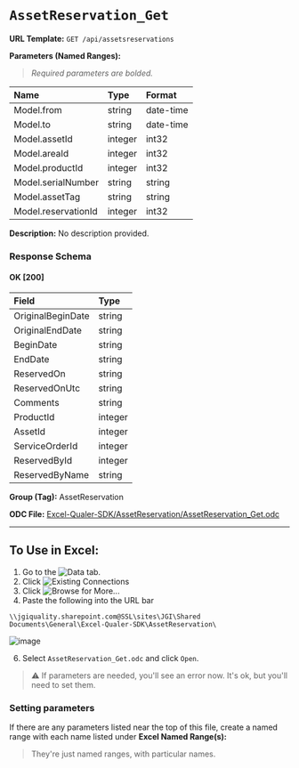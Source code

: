 # `AssetReservation_Get`
> 

**URL Template:**
`GET /api/assetsreservations`

**Parameters (Named Ranges):**

> *Required parameters are bolded.*

| Name                | Type    | Format    |
|:--------------------|:--------|:----------|
| Model.from          | string  | date-time |
| Model.to            | string  | date-time |
| Model.assetId       | integer | int32     |
| Model.areaId        | integer | int32     |
| Model.productId     | integer | int32     |
| Model.serialNumber  | string  | string    |
| Model.assetTag      | string  | string    |
| Model.reservationId | integer | int32     |

**Description:**
No description provided.

### Response Schema

#### OK [200]

| Field             | Type    |
|:------------------|:--------|
| OriginalBeginDate | string  |
| OriginalEndDate   | string  |
| BeginDate         | string  |
| EndDate           | string  |
| ReservedOn        | string  |
| ReservedOnUtc     | string  |
| Comments          | string  |
| ProductId         | integer |
| AssetId           | integer |
| ServiceOrderId    | integer |
| ReservedById      | integer |
| ReservedByName    | string  |

**Group (Tag):**
AssetReservation

**ODC File:**
[Excel-Qualer-SDK/AssetReservation/AssetReservation_Get.odc](https://github.com/Johnson-Gage-Inspection-Inc/qualer-sdk-odc/blob/main/Excel-Qualer-SDK/AssetReservation/AssetReservation_Get.odc)

---

To Use in Excel:
---

1. Go to the ![`Data`](https://github.com/user-attachments/assets/da437a70-57b3-4c5b-bb01-4910ece19ed1)
 tab.
3. Click ![Existing Connections](https://github.com/user-attachments/assets/a2f1ed67-b2e0-4c23-ac90-68c870e60289)
4. Click ![`Browse for More...`](https://github.com/user-attachments/assets/8e698494-6865-41e7-b6fa-043aea81809a)
5. Paste the following into the URL bar
```
\\jgiquality.sharepoint.com@SSL\sites\JGI\Shared Documents\General\Excel-Qualer-SDK\AssetReservation\
```

![image](https://github.com/user-attachments/assets/1e1a8d87-0377-446d-aaf5-d78562991db3)

6. Select `AssetReservation_Get.odc` and click `Open`.

> ⚠️ If parameters are needed, you'll see an error now. It's ok, but you'll need to set them.

### Setting parameters
If there are any parameters listed near the top of this file, create a named range with each name listed under **Excel Named Range(s):**
> They're just named ranges, with particular names.
